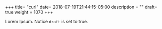 +++
title= "curl"
date= 2018-07-19T21:44:15-05:00
description = ""
draft= true
weight = 1070
+++

Lorem Ipsum.
Notice `draft` is set to true.
